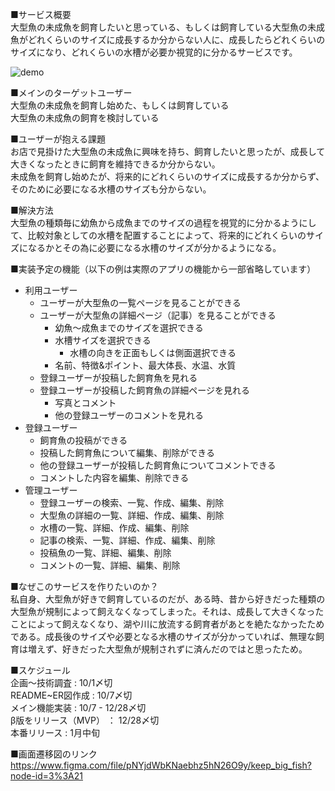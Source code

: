 ■サービス概要<br>
	大型魚の未成魚を飼育したいと思っている、もしくは飼育している大型魚の未成魚がどれくらいのサイズに成長するか分からない人に、成長したらどれくらいのサイズになり、どれくらいの水槽が必要か視覚的に分かるサービスです。
  
![demo](https://user-images.githubusercontent.com/96031766/235355024-8e80fe44-1449-490f-a2e5-15bbf3db71bc.gif)

■メインのターゲットユーザー<br>
	大型魚の未成魚を飼育し始めた、もしくは飼育している<br>
	大型魚の未成魚の飼育を検討している

■ユーザーが抱える課題<br>
	お店で見掛けた大型魚の未成魚に興味を持ち、飼育したいと思ったが、成長して大きくなったときに飼育を維持できるか分からない。<br>
	未成魚を飼育し始めたが、将来的にどれくらいのサイズに成長するか分からず、そのために必要になる水槽のサイズも分からない。

■解決方法<br>
	大型魚の種類毎に幼魚から成魚までのサイズの過程を視覚的に分かるようにして、比較対象としての水槽を配置することによって、将来的にどれくらいのサイズになるかとその為に必要になる水槽のサイズが分かるようになる。

■実装予定の機能（以下の例は実際のアプリの機能から一部省略しています）<br>
- 利用ユーザー	
	- ユーザーが大型魚の一覧ページを見ることができる
	- ユーザーが大型魚の詳細ページ（記事）を見ることができる
		- 幼魚〜成魚までのサイズを選択できる
		- 水槽サイズを選択できる
			- 水槽の向きを正面もしくは側面選択できる
		- 名前、特徴&ポイント、最大体長、水温、水質
	- 登録ユーザーが投稿した飼育魚を見れる
	- 登録ユーザーが投稿した飼育魚の詳細ページを見れる
		- 写真とコメント
		- 他の登録ユーザーのコメントを見れる
- 登録ユーザー
	- 飼育魚の投稿ができる
	- 投稿した飼育魚について編集、削除ができる
	- 他の登録ユーザーが投稿した飼育魚についてコメントできる
	- コメントした内容を編集、削除できる
- 管理ユーザー
	- 登録ユーザーの検索、一覧、作成、編集、削除
	- 大型魚の詳細の一覧、詳細、作成、編集、削除
	- 水槽の一覧、詳細、作成、編集、削除
	- 記事の検索、一覧、詳細、作成、編集、削除
	- 投稿魚の一覧、詳細、編集、削除
	- コメントの一覧、詳細、編集、削除

■なぜこのサービスを作りたいのか？<br>
	私自身、大型魚が好きで飼育しているのだが、ある時、昔から好きだった種類の大型魚が規制によって飼えなくなってしまった。それは、成長して大きくなったことによって飼えなくなり、湖や川に放流する飼育者があとを絶たなかったためである。成長後のサイズや必要となる水槽のサイズが分かっていれば、無理な飼育は増えず、好きだった大型魚が規制されずに済んだのではと思ったため。

■スケジュール<br>
  企画〜技術調査 : 10/1〆切<br>
  README~ER図作成 : 10/7〆切<br>
  メイン機能実装 : 10/7 - 12/28〆切<br>
  β版をリリース（MVP） ： 12/28〆切<br>
  本番リリース : 1月中旬<br>

■画面遷移図のリンク<br>
  https://www.figma.com/file/pNYjdWbKNaebhz5hN26O9y/keep_big_fish?node-id=3%3A21
